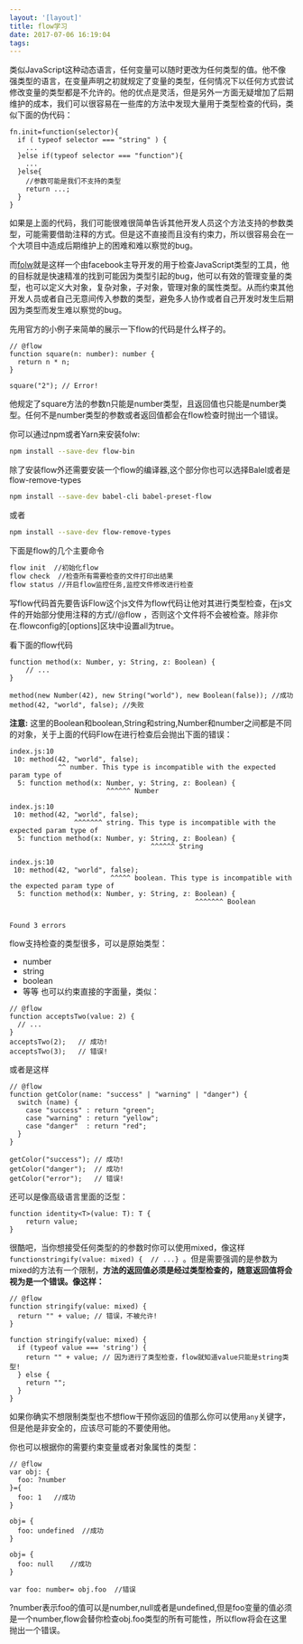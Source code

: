 ```yaml
---
layout: '[layout]'
title: flow学习
date: 2017-07-06 16:19:04
tags:
---
```


类似JavaScript这种动态语言，任何变量可以随时更改为任何类型的值。他不像强类型的语言，在变量声明之初就规定了变量的类型，任何情况下以任何方式尝试修改变量的类型都是不允许的。他的优点是灵活，但是另外一方面无疑增加了后期维护的成本，我们可以很容易在一些库的方法中发现大量用于类型检查的代码，类似下面的伪代码：

```
fn.init=function(selector){
  if ( typeof selector === "string" ) {
    ...
  }else if(typeof selector === "function"){
    ...
  }else{
    //参数可能是我们不支持的类型
    return ...;
  }
}
```
如果是上面的代码，我们可能很难很简单告诉其他开发人员这个方法支持的参数类型，可能需要借助注释的方式。但是这不直接而且没有约束力，所以很容易会在一个大项目中造成后期维护上的困难和难以察觉的bug。

而[folw](https://flow.org/en/)就是这样一个由facebook主导开发的用于检查JavaScript类型的工具，他的目标就是快速精准的找到可能因为类型引起的bug，他可以有效的管理变量的类型，也可以定义大对象，复杂对象，子对象，管理对象的属性类型。从而约束其他开发人员或者自己无意间传入参数的类型，避免多人协作或者自己开发时发生后期因为类型而发生难以察觉的bug。

先用官方的小例子来简单的展示一下flow的代码是什么样子的。
```
// @flow
function square(n: number): number {
  return n * n;
}

square("2"); // Error!
```
他规定了square方法的参数n只能是number类型，且返回值也只能是number类型。任何不是number类型的参数或者返回值都会在flow检查时抛出一个错误。

你可以通过npm或者Yarn来安装folw:
``` bash
npm install --save-dev flow-bin
```
除了安装flow外还需要安装一个flow的编译器,这个部分你也可以选择Balel或者是flow-remove-types
``` bash
npm install --save-dev babel-cli babel-preset-flow
```
或者
``` bash
npm install --save-dev flow-remove-types
```
下面是flow的几个主要命令
``` bash
flow init  //初始化flow
flow check  //检查所有需要检查的文件打印出结果
flow status //开启flow监控任务,监控文件修改进行检查
```

写flow代码首先要告诉Flow这个js文件为flow代码让他对其进行类型检查，在js文件的开始部分使用注释的方式//@flow ，否则这个文件将不会被检查。除非你在.flowconfig的[options]区块中设置all为true。

看下面的flow代码
```
function method(x: Number, y: String, z: Boolean) {
    // ...
}

method(new Number(42), new String("world"), new Boolean(false)); //成功
method(42, "world", false); //失败
```
**注意:** 这里的Boolean和boolean,String和string,Number和number之间都是不同的对象，关于上面的代码Flow在进行检查后会抛出下面的错误：

```
index.js:10
 10: method(42, "world", false);
            ^^ number. This type is incompatible with the expected param type of
  5: function method(x: Number, y: String, z: Boolean) {
                        ^^^^^^ Number

index.js:10
 10: method(42, "world", false);
                ^^^^^^^ string. This type is incompatible with the expected param type of
  5: function method(x: Number, y: String, z: Boolean) {
                                   ^^^^^^ String

index.js:10
 10: method(42, "world", false);
                         ^^^^^ boolean. This type is incompatible with the expected param type of
  5: function method(x: Number, y: String, z: Boolean) {
                                              ^^^^^^^ Boolean


Found 3 errors
```
flow支持检查的类型很多，可以是原始类型：
- number
- string
- boolean
- 等等
也可以约束直接的字面量，类似：
```
// @flow
function acceptsTwo(value: 2) {
  // ...
}
acceptsTwo(2);   // 成功!
acceptsTwo(3);   // 错误!
```
或者是这样
```
// @flow
function getColor(name: "success" | "warning" | "danger") {
  switch (name) {
    case "success" : return "green";
    case "warning" : return "yellow";
    case "danger"  : return "red";
  }
}

getColor("success"); // 成功!
getColor("danger");  // 成功!
getColor("error");   // 错误!
```
还可以是像高级语言里面的泛型：
```
function identity<T>(value: T): T {
    return value;
}
```
很酷吧，当你想接受任何类型的的参数时你可以使用mixed，像这样`functionstringify(value: mixed) {  // ...} `。但是需要强调的是参数为mixed的方法有一个限制，**方法的返回值必须是经过类型检查的，随意返回值将会视为是一个错误。像这样：**
```
// @flow
function stringify(value: mixed) {
  return "" + value; // 错误，不被允许!
}

function stringify(value: mixed) {
  if (typeof value === 'string') {
    return "" + value; // 因为进行了类型检查，flow就知道value只能是string类型!
  } else {
    return "";
  }
}
```
如果你确实不想限制类型也不想flow干预你返回的值那么你可以使用`any`关键字，但是他是非安全的，应该尽可能的不要使用他。

你也可以根据你的需要约束变量或者对象属性的类型：
```
// @flow
var obj: {
  foo: ?number
}={
  foo: 1   //成功
}

obj= {
  foo: undefined  //成功
}

obj= {
  foo: null    //成功
}

var foo: number= obj.foo  //错误
```
?number表示foo的值可以是number,null或者是undefined,但是foo变量的值必须是一个number,flow会替你检查obj.foo类型的所有可能性，所以flow将会在这里抛出一个错误。
